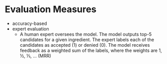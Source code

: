 # Evaluation Measures

- accuracy-based
- expert evaluation
    - A human expert oversees the model. The model outputs top-5 candidates for
    a given ingredient. The expert labels each of the candidates as accepted (1)
    or denied (0). The model receives feedback as a weighted sum of the labels,
    where the weights are 1, ½, ⅓, ... (MRR)
